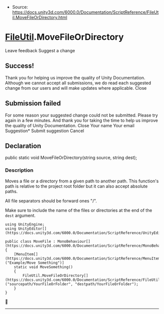 * Source: https://docs.unity3d.com/6000.0/Documentation/ScriptReference/FileUtil.MoveFileOrDirectory.html

#  [FileUtil](https://docs.unity3d.com/6000.0/Documentation/ScriptReference/FileUtil.html).MoveFileOrDirectory
Leave feedback
Suggest a change
## Success!
Thank you for helping us improve the quality of Unity Documentation. Although we cannot accept all submissions, we do read each suggested change from our users and will make updates where applicable.
Close
## Submission failed
For some reason your suggested change could not be submitted. Please <a>try again</a> in a few minutes. And thank you for taking the time to help us improve the quality of Unity Documentation.
Close
Your name Your email Suggestion* Submit suggestion
Cancel
## Declaration
public static void MoveFileOrDirectory(string source, string dest); 
### Description
Moves a file or a directory from a given path to another path.
This function's path is relative to the project root folder but it can also accept absolute paths.  
  
All file separators should be forward ones "/".  
  
Make sure to include the name of the files or directories at the end of the `dest` argument.  
  

```
using UnityEngine;
using UnityEditor[](https://docs.unity3d.com/6000.0/Documentation/ScriptReference/UnityEditor.html);  
  
public class MoveFile : MonoBehaviour[](https://docs.unity3d.com/6000.0/Documentation/ScriptReference/MonoBehaviour.html)
{
    [MenuItem[](https://docs.unity3d.com/6000.0/Documentation/ScriptReference/MenuItem.html)("Example/Move Something")]
    static void MoveSomething()
    {
        FileUtil.MoveFileOrDirectory[](https://docs.unity3d.com/6000.0/Documentation/ScriptReference/FileUtil.MoveFileOrDirectory.html)("sourcepath/YourFileOrFolder", "destpath/YourFileOrFolder");
    }
}

```

* * *
